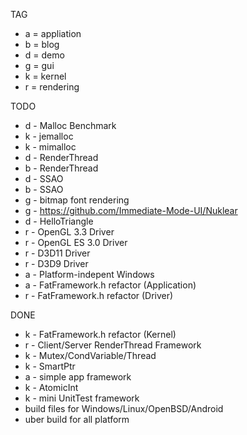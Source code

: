 TAG
 * a = appliation
 * b = blog
 * d = demo
 * g = gui
 * k = kernel
 * r = rendering

TODO
 * d - Malloc Benchmark
 * k - jemalloc
 * k - mimalloc
 * d - RenderThread
 * b - RenderThread
 * d - SSAO
 * b - SSAO
 * g - bitmap font rendering
 * g - https://github.com/Immediate-Mode-UI/Nuklear
 * d - HelloTriangle
 * r - OpenGL 3.3 Driver
 * r - OpenGL ES 3.0 Driver
 * r - D3D11 Driver
 * r - D3D9 Driver
 * a - Platform-indepent Windows
 * a - FatFramework.h refactor (Application)
 * r - FatFramework.h refactor (Driver)

DONE
 * k - FatFramework.h refactor (Kernel)
 * r - Client/Server RenderThread Framework
 * k - Mutex/CondVariable/Thread
 * k - SmartPtr
 * a - simple app framework
 * k - AtomicInt
 * k - mini UnitTest framework
 * build files for Windows/Linux/OpenBSD/Android
 * uber build for all platform
